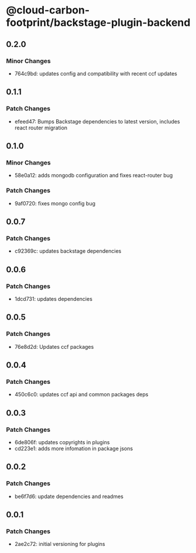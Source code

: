 # @cloud-carbon-footprint/backstage-plugin-backend

## 0.2.0

### Minor Changes

- 764c9bd: updates config and compatibility with recent ccf updates

## 0.1.1

### Patch Changes

- efeed47: Bumps Backstage dependencies to latest version, includes react router migration

## 0.1.0

### Minor Changes

- 58e0a12: adds mongodb configuration and fixes react-router bug

### Patch Changes

- 9af0720: fixes mongo config bug

## 0.0.7

### Patch Changes

- c92369c: updates backstage dependencies

## 0.0.6

### Patch Changes

- 1dcd731: updates dependencies

## 0.0.5

### Patch Changes

- 76e8d2d: Updates ccf packages

## 0.0.4

### Patch Changes

- 450c6c0: updates ccf api and common packages deps

## 0.0.3

### Patch Changes

- 6de806f: updates copyrights in plugins
- cd223e1: adds more infomation in package jsons

## 0.0.2

### Patch Changes

- be6f7d6: update dependencies and readmes

## 0.0.1

### Patch Changes

- 2ae2c72: initial versioning for plugins
